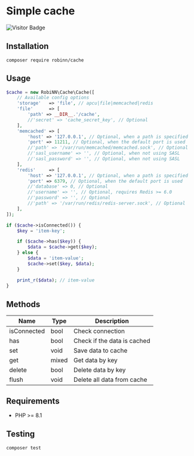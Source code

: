 # Simple cache

![Visitor Badge](https://visitor-badge.laobi.icu/badge?page_id=RobiNN1.Cache)

## Installation

```
composer require robinn/cache
```

## Usage

```php
$cache = new RobiNN\Cache\Cache([
    // Available config options
    'storage'   => 'file', // apcu|file|memcached|redis
    'file'      => [
        'path' => __DIR__.'/cache',
        //'secret' => 'cache_secret_key', // Optional
    ],
    'memcached' => [
        'host' => '127.0.0.1', // Optional, when a path is specified
        'port' => 11211, // Optional, when the default port is used
        //'path' => '/var/run/memcached/memcached.sock', // Optional
        //'sasl_username' => '', // Optional, when not using SASL
        //'sasl_password' => '', // Optional, when not using SASL
    ],
    'redis'     => [
        'host' => '127.0.0.1', // Optional, when a path is specified
        'port' => 6379, // Optional, when the default port is used
        //'database' => 0, // Optional
        //'username' => '', // Optional, requires Redis >= 6.0
        //'password' => '', // Optional
        //'path' => '/var/run/redis/redis-server.sock', // Optional
    ],
]);

if ($cache->isConnected()) {
    $key = 'item-key';

    if ($cache->has($key)) {
        $data = $cache->get($key);
    } else {
        $data = 'item-value';
        $cache->set($key, $data);
    }

    print_r($data); // item-value
}
```

## Methods

| Name        | Type  | Description                 |
|-------------|-------|-----------------------------|
| isConnected | bool  | Check connection            |
| has         | bool  | Check if the data is cached |
| set         | void  | Save data to cache          |
| get         | mixed | Get data by key             |
| delete      | bool  | Delete data by key          |
| flush       | void  | Delete all data from cache  |

## Requirements

- PHP >= 8.1

## Testing

```
composer test
```
